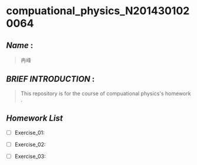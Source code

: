 # compuational_physics_N2014301020064
## *Name* :
> 冉峰 

## *BRIEF* *INTRODUCTION* :
> This repository is for the course of compuational physics's homework .

## *Homework* *List*
- [ ] Exercise_01:
- [ ] Exercise_02:
- [ ] Exercise_03:


